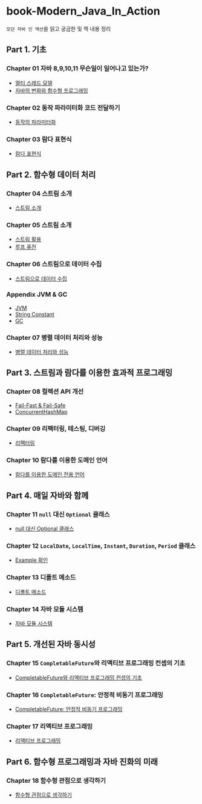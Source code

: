 # book-Modern_Java_In_Action

`모던 자바 인 액션`을 읽고 궁금한 및 책 내용 정리

## Part 1. 기초

### Chapter 01 자바 8,9,10,11 무슨일이 일어나고 있는가?

<ul>
    <li><a href="docs/멀티 스레드 모델.md">멀티 스레드 모델</a></li>
    <li><a href="docs/chapter1.md">자바의 변화와 함수형 프로그래밍</a></li>
</ul>

### Chapter 02 동작 파라미터화 코드 전달하기

<ul>
    <li><a href="docs/chapter2.md">동작의 파라미터화</a></li>    
</ul>

### Chapter 03 람다 표현식

<ul>
    <li><a href="docs/chapter3.md">람다 표현식</a></li>
</ul>

## Part 2. 함수형 데이터 처리

### Chapter 04 스트림 소개

<ul>
    <li><a href="docs/chapter4.md">스트림 소개</a></li>
</ul>

### Chapter 05 스트림 소개

<ul>
    <li><a href="docs/chapter5.md">스트림 활용</a></li>
    <li><a href="docs/루프 퓨전.md">루프 퓨전</a></li>
</ul>

### Chapter 06 스트림으로 데이터 수집

<ul>
    <li><a href="docs/chapter6.md">스트림으로 데이터 수집</a></li>
</ul>

### Appendix JVM & GC

<ul>
    <li><a href="docs/JVM.md">JVM</a></li>
    <li><a href="docs/String.md"> String Constant</a></li>
    <li><a href="docs/GC.md">GC</a></li>
</ul>

### Chapter 07 병렬 데이터 처리와 성능

<ul>
    <li><a href="docs/chapter7.md">병렬 데이터 처리와 성능</a></li>
</ul>

## Part 3. 스트림과 람다를 이용한 효과적 프로그래밍

### Chapter 08 컬렉션 API 개선

<ul>
    <li><a href="docs/fail-safe&fail-fast.md">Fail-Fast & Fail-Safe</a></li>
    <li><a href="docs/concurrenthashmap.md">ConcurrentHashMap</a></li>
</ul>

### Chapter 09 리팩터링, 테스팅, 디버깅

<ul>
    <li><a href="docs/리팩터링.md">리펙터링</a></li>
</ul>

### Chapter 10 람다를 이용한 도메인 언어

<ul>
    <li><a href="docs/chapter10.md">람다를 이용한 도메인 전용 언어</a></li>
</ul>

## Part 4. 매일 자바와 함께

### Chapter 11 `null` 대신 `Optional` 클래스

<ul>
    <li><a href="docs/chapter11.md">null 대신 Optional 클래스</a></li>
</ul>

### Chapter 12 `LocalDate`, `LocalTime`, `Instant`, `Duration`, `Period` 클래스

<ul>
    <li><a href="src/ch12/Practice.java">Example 확인</a></li>
</ul>

### Chapter 13 디폴트 메소드

<ul>
    <li><a href="docs/chapter13.md">디폴트 메소드</a></li>
</ul>

### Chapter 14 자바 모듈 시스템

<ul>
    <li><a href="docs/chapter14.md">자바 모듈 시스템</a></li>
</ul>

## Part 5. 개선된 자바 동시성

### Chapter 15 `CompletableFuture`와 리액티브 프로그래밍 컨셉의 기초

<ul>
    <li><a href="docs/chapter15.md">CompletableFuture와 리액티브 프로그래밍 컨셉의 기초</a></li>
</ul>

### Chapter 16 `CompletableFuture`: 안정적 비동기 프로그래밍

<ul>
    <li><a href="docs/chapter16.md">CompletableFuture: 안정적 비동기 프로그래밍</a></li>
</ul>

### Chapter 17 리액티브 프로그래밍

<ul>
    <li><a href="docs/chapter17.md">리액티브 프로그래밍</a></li>
</ul>

## Part 6. 함수형 프로그래밍과 자바 진화의 미래

### Chapter 18 함수형 관점으로 생각하기

<ul>
    <li><a href="docs/chapter18.md">함수형 관점으로 생각하기</a></li>
</ul>
